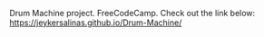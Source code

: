 Drum Machine project.
FreeCodeCamp.
Check out the link below:
https://jeykersalinas.github.io/Drum-Machine/